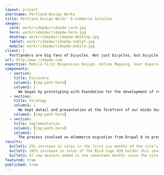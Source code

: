 ```yaml
---
layout: project
shortname: Portland Design Works
title: Portland Design Works' E-Commerce Solution
images:
  card: work/ridepdw/ridepdw-card.jpg
  hero: work/ridepdw/ridepdw-hero.jpg
  desktop: work/ridepdw/ridepdw-desktop.jpg
  tablet: work/ridepdw/ridepdw-tablet.jpg
  mobile: work/ridepdw/ridepdw-mobile.jpg
client: |
  Portlanders are big fans of bicycles. Not just bicycles, but bicycle paraphernalia, eco-friendly transportation, and pretty much anything related to that culture. We eat it up. So when we came across Portland Design Works (PDW), a Portland leader in bicycle accessories in need of a new website, we leapt at the opportunity. They manufacture beautiful, simple bicycle accessories designed for everyday use and they wanted a website that reflected the quality of their merchandise. We worked carefully and quickly to deliver exactly that.
url: http:/www.ridepdw.com
expertise: Mobile First Responsive Design, Online Mapping, User Experience
components:
  - section:
    title: Discovery
    column1: [img-path-here]
    column2: |
      We began by prototyping with Foundation for the development of responsive wireframes and design in the the browser, which helped us avoid cycling through dozens of design iterations early on. The PDW team needed a platform for a wide variety of options. In addition to the online catalog, they also needed a means to share videos of races and events throughout the city. 
  - section:
    title: Strategy
    column1: |
      We kept detail and presentation at the forefront of our minds during this process, working to make the catalog navigable and visually appealing while providing users with all the detailed specifications necessary to make an informed purchase. On the back end, we planned for a Tumblr integration to meet the on-the-go blogging demands of the site maintainers.  
    column2: [img-path-here]
  - section:
    title: Implementation
    column1: [img-path-here]
    column2: |
      The process involved an eCommerce migration from Drupal 6 to preserve a long history of customer orders. With a dealer locator built using Leaflet, the site provides a mobile-friendly experience for online or in-store shopping.  
results:
  bullet1: 25% increase in sales in the first six months of the site’s re-launch
  bullet2: 102% increase in sales of The Bird Cage H20 holder this year over the same span of time last year.
  bullet3: 47 new dealers added in the seventeen months since the site’s relaunch
featured: true
published: true
---
```



